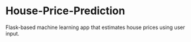 # House-Price-Prediction
Flask-based machine learning app that estimates house prices using user input.
